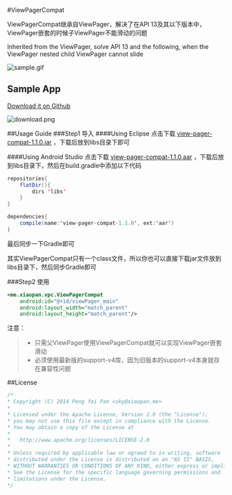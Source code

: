 #ViewPagerCompat

ViewPagerCompat继承自ViewPager，解决了在API 13及其以下版本中，ViewPager嵌套的时候子ViewPager不能滑动的问题

Inherited from the ViewPager, solve API 13 and the following, when the ViewPager nested child ViewPager cannot slide

![sample.gif](https://github.com/xiaopansky/ViewPagerCompat/raw/master/releases/sample.gif)

## Sample App
[Download it on Github](https://github.com/xiaopansky/ViewPagerCompat/raw/master/releases/view-pager-compat-1.1.0.apk)

![download.png](https://github.com/xiaopansky/ViewPagerCompat/raw/master/releases/download.png)

##Usage Guide
###Step1 导入
####Using Eclipse
点击下载 [view-pager-compat-1.1.0.jar](https://github.com/xiaopansky/ViewPagerCompat/raw/master/releases/view-pager-compat-1.1.0.jar) ，下载后放到libs目录下即可

####Using Android Studio
点击下载 [view-pager-compat-1.1.0.aar](https://github.com/xiaopansky/ViewPagerCompat/raw/master/releases/view-pager-compat-1.1.0.aar) ，下载后放到libs目录下，然后在build.gradle中添加以下代码
```java
repositories{
    flatDir(){
        dirs 'libs'
    }
}

dependencies{
	compile(name:'view-pager-compat-1.1.0', ext:'aar')
}
```
最后同步一下Gradle即可

其实ViewPagerCompat只有一个class文件，所以你也可以直接下载jar文件放到libs目录下，然后同步Gradle即可

###Step2 使用
```xml
<me.xiaopan.vpc.ViewPagerCompat
    android:id="@+id/viewPager_main"
    android:layout_width="match_parent"
    android:layout_height="match_parent"/>
```

注意：
>* 只需父ViewPager使用ViewPagerCompat就可以实现ViewPager嵌套滑动
>* 必须使用最新版的support-v4库，因为旧版本的support-v4本身就存在兼容性问题

##License
```java
/*
* Copyright (C) 2014 Peng fei Pan <sky@xiaopan.me>
*
* Licensed under the Apache License, Version 2.0 (the "License");
* you may not use this file except in compliance with the License.
* You may obtain a copy of the License at
*
*   http://www.apache.org/licenses/LICENSE-2.0
*
* Unless required by applicable law or agreed to in writing, software
* distributed under the License is distributed on an "AS IS" BASIS,
* WITHOUT WARRANTIES OR CONDITIONS OF ANY KIND, either express or implied.
* See the License for the specific language governing permissions and
* limitations under the License.
*/
```
